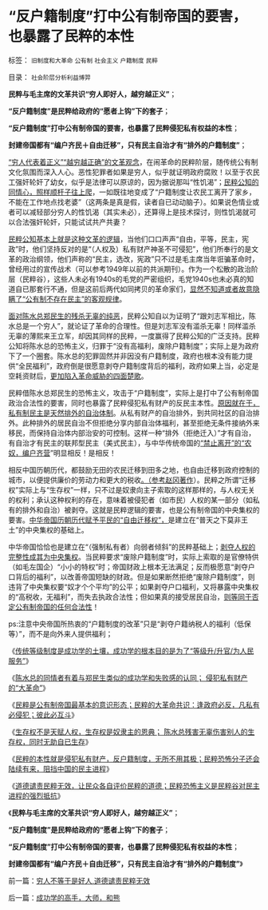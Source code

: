 # “反户籍制度”打中公有制帝国的要害，也暴露了民粹的本性

标签： `旧制度和大革命` `公有制` `社会主义` `户籍制度` `民粹` 

目录： `社会阶层分析利益博羿`

**民粹与毛主席的文革共识“穷人即好人，越穷越正义”**；

**“反户籍制度”是民粹给政府的“愿者上钩”下的套子**；

**“反户籍制度”打中公有制帝国的要害，也暴露了民粹侵犯私有权益的本性**；

**封建帝国都有“编户齐民＋自由迁移”，只有民主自治才有“排外的户籍制度”**；



[“穷人代表着正义”“越穷越正确”的文革观念](../../../2013/6/18/民粹是公有制帝国最基本的意识形态，以侵犯私权为公平.md)，在闹革命的民粹阶层，随传统公有制文化氛围而深入人心。恶性犯罪者如果是穷人，似乎就证明政府腐败！以至于农民工强奸轮奸了幼女，似乎是法律可以原谅的，因为据说那叫“性饥渴”；[民粹公知的同情心，照样顺杆子往上爬](../../../2013/6/16/民粹概念，民粹不受道德指责，民粹必定认为自已是正义的.md)，一如既往地变成了“户籍制度让农民工离开了家乡，不能在工作地点找老婆”（这两条是真是假，读者自已动动脑子）。如果说色情业或者可以减轻部分穷人的性饥渴（其实未必），还算得上是技术探讨，则性饥渴就可以合法强奸轮奸，只能试试共产共妻？

[民粹公知基本上就是这种文革的逻辑](../../../2013/6/17/文革是民粹大革命；毛左是文革的同情者，毛左是民粹的一支.md)，当他们口口声声“自由，平等，民主，宪政”时，他们坚持反对的是“（人权及）私有财产神圣不可侵犯”，他们所奉行的是文革的政治纲领，他们声称的“民主，选改，宪政”只不过是毛主席当年诳骗革命时，曾经用过的宣传战术（可以参考1949年以前的共派期刊）。作为一个松散的政治阶层（民粹谷），这些人未必有1940s的毛党的严密组织，毛党1940s也未必真的知道自已那套行不通，但是这前后两代如同拷贝的革命家们，[显然不知道或者故意隐瞒了“公有制不存在民主”的客观规律](../../../2013/6/14/胡锡进与童之伟及慈禧太后的意识形态完全相融.md)。

[面对陈水总郑民生的残杀无辜的纯恶](../../../2013/6/17/陈水总的同情者是与郑民生类似的失败者.md)，民粹公知自以为证明了“跟刘志军相比，陈水总是一个穷人”，就论证了革命的合理性。但是刘志军没有滥杀无辜！同样滥杀无辜的薄熙来王立军，却因其同样的民粹，一度赢得了民粹公知的广泛支持。民粹公知将陈水总的恐怖主义，归罪于“没有高福利，废除户籍制度”；实际上是为政府下了一个圈套。陈水总的犯罪固然并非因没有户籍制度，政府也根本没有能力提供“全民福利”，政府倒是很愿意剥夺户籍制度背后的福利，政府如果上当，必定是空耗资财后，[更加陷入革命威胁的四面楚歌](../../../2013/6/18/郑民生和陈水总将民粹归来，全力狙击中国的民主进程；.md)。

民粹借陈水总郑民生的恐怖主义，攻击于“户籍制度”，实际上是打中了公有制帝国政治合法性的要害，同时也暴露了民粹侵犯私有财产的反民主本性。[原因就在于，私有制民主是天然排外的自治体制](../../../2013/2/6/契约必定排外，不排外不成为契约.md)。从私有财产的自治排外，到共同社区的自治排外。此种排外的居民自治不但拒绝分享内部自治体福利，甚至拒绝无条件接纳外来移民，而保持自治体内部治安的可控制。这样一种“排外（拒绝迁入）”才有自治，有自治才有民主的联邦型民主（美式民主），与中华传统帝国的[“禁止离开”的“农奴，编户齐营](../../../2009/9/6/户籍制度杂锦批之“我的财产是你的”潜台词.md)”明显相反！是相反！

相反中国历朝历代，都鼓励无田的农民迁移到田多之地，也自由迁移到政府控制的城市，以便提供廉价的劳动力和更大的税收[。（参考赵冈著作](../../../2013/6/9/被马克思主义误导封建Feudalism和赵冈教授.md)）。民粹之所谓“迁移权”实际上与“生存权”一样，只不过是奴隶向主子索取的这样那样的，与人权无关的权利；承认这种权利的存在，意味着被侵犯者（如市民）人权的某一部分（如私有的排外和自治）被剥夺。这就是民粹逻辑的要害，也是公有制帝国的中央集权的要害。[中华帝国历朝历代赋予平民的“自由迁移权”，](../../../2012/11/26/“自由伤害他人自由”的悖论终结于自治的公共约束.md)是建立在“普天之下莫非王土”的中央集权的基础上。

中华帝国恰恰也是建立在“（强制私有者）向弱者倾斜”的民粹基础上；[剥夺人权的完整性成其为中央集权](../../../2010/1/24/人权完整性对国家利益的价值.md)。当民粹要求“废除户籍制度”时，实际上索取的是官僚特供（如毛左国企）“小小的特权”时；帝国财政上根本无法满足；反而极愿意“剥夺户口背后的福利”，以改善帝国短缺的财政。但是如果断然拒绝“废除户籍制度”，则违背了中央集权要“奴才个个平均”的公平；如果剥夺户口福利，又将暴露中央集权的“高税收，无福利”，而失去执政合法性；但如果真的接受居民自治，[则等同于否定公有制帝国的任何合法性](../../../2012/12/18/“全国普选，一人一票”必定不合法.md)！

ps:注意中央帝国所热衷的“户籍制度的改革”只是“剥夺户籍纳税人的福利（低保等）”，而不是向外来人提供福利；

《[传统等级制度是成功学的土壤，成功学的根本目的是为了“等级升/升官/为人民服务”](../../../2013/6/17/信仰成功学的广大的民粹精神病人.md)》

《[陈水总的同情者有着与郑民生类似的成功学和失败感的认同； 侵犯私有财产的“大革命”](../../../2013/6/17/陈水总的同情者是与郑民生类似的失败者.md)》

《[民粹是公有制帝国最基本的意识形态；民粹的大革命共识：逢政府必反，凡私有必侵犯；彼此必互斗](../../../2013/6/18/民粹是公有制帝国最基本的意识形态，以侵犯私权为公平.md)》

《[生存权不是天赋人权，生存权是奴隶主的恩典；
陈水总残害无辜伤害别人的生存权，同时无助自已生存](../../../2013/6/18/民粹的生存权不属于人权；是奴隶主的恩典，是奴隶的血酬.md)》

《[民粹的本性就是侵犯私有财产，反户籍制度，无所不用其极；民粹恐怖分子还会陆续有来，阻挡中国的民主进程](../../../2013/6/18/郑民生和陈水总将民粹归来，全力狙击中国的民主进程；.md)》

《[道德谴责民粹无效，让民众各自评价民粹的道德；民粹恐怖主义是民粹谷对民主进程的强烈抵抗](../../../2013/6/19/穷人不等于是好人,道德谴责民粹无效.md)》

《**民粹与毛主席的文革共识“穷人即好人，越穷越正义”**；

**“反户籍制度”是民粹给政府的“愿者上钩”下的套子**；

**“反户籍制度”打中公有制帝国的要害，也暴露了民粹侵犯私有权益的本性**；

**封建帝国都有“编户齐民＋自由迁移”，只有民主自治才有“排外的户籍制度”**》



前一篇：[穷人不等于是好人,道德谴责民粹无效](../../../2013/6/19/穷人不等于是好人,道德谴责民粹无效.md)

后一篇：[成功学的高手，大师，和熊](../../../2013/6/19/成功学的高手，大师，和熊.md)